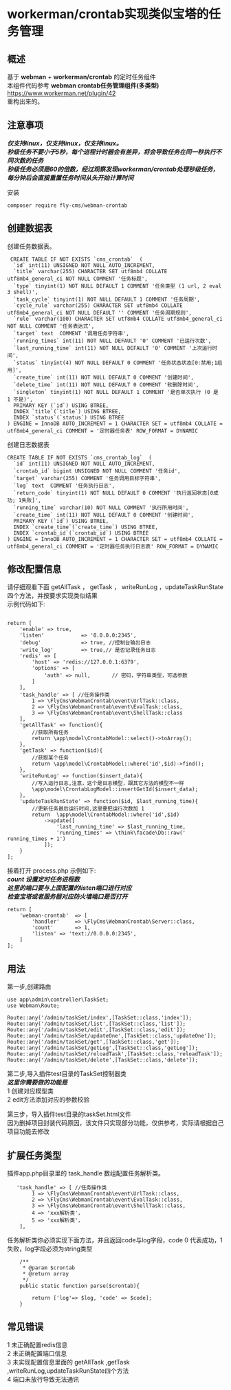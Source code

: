 # workerman/crontab实现类似宝塔的任务管理

## 概述

基于 **webman** + **workerman/crontab** 的定时任务组件<br>
本组件代码参考 **webman crontab任务管理组件(多类型)** https://www.workerman.net/plugin/42 <br>
重构出来的。<br>


## 注意事项
***仅支持linux，仅支持linux，仅支持linux。***<br>
***秒级任务不要小于5秒，每个进程计时器会有差异，将会导致任务在同一秒执行不同次数的任务***<br>
***秒级任务必须是60的倍数，经过观察发现workerman/crontab处理秒级任务，每分钟后会直接重置任务时间从头开始计算时间***


安装

```shell
composer require fly-cms/webman-crontab
```

## 创建数据表
 创建任务数据表。
```shell
 CREATE TABLE IF NOT EXISTS `cms_crontab`  (
  `id` int(11) UNSIGNED NOT NULL AUTO_INCREMENT,
  `title` varchar(255) CHARACTER SET utf8mb4 COLLATE utf8mb4_general_ci NOT NULL COMMENT '任务标题',
  `type` tinyint(1) NOT NULL DEFAULT 1 COMMENT '任务类型 (1 url, 2 eval 3 shell)',
  `task_cycle` tinyint(1) NOT NULL DEFAULT 1 COMMENT '任务周期',
  `cycle_rule` varchar(255) CHARACTER SET utf8mb4 COLLATE utf8mb4_general_ci NOT NULL DEFAULT '' COMMENT '任务周期规则',
  `rule` varchar(100) CHARACTER SET utf8mb4 COLLATE utf8mb4_general_ci NOT NULL COMMENT '任务表达式',
  `target` text  COMMENT '调用任务字符串',
  `running_times` int(11) NOT NULL DEFAULT '0' COMMENT '已运行次数',
  `last_running_time` int(11) NOT NULL DEFAULT '0' COMMENT '上次运行时间',
  `status` tinyint(4) NOT NULL DEFAULT 0 COMMENT '任务状态状态[0:禁用;1启用]',
  `create_time` int(11) NOT NULL DEFAULT 0 COMMENT '创建时间',
  `delete_time` int(11) NOT NULL DEFAULT 0 COMMENT '软删除时间',
  `singleton` tinyint(1) NOT NULL DEFAULT 1 COMMENT '是否单次执行 (0 是 1 不是)',
  PRIMARY KEY (`id`) USING BTREE,
  INDEX `title`(`title`) USING BTREE,
  INDEX `status`(`status`) USING BTREE
) ENGINE = InnoDB AUTO_INCREMENT = 1 CHARACTER SET = utf8mb4 COLLATE = utf8mb4_general_ci COMMENT = '定时器任务表' ROW_FORMAT = DYNAMIC
```
创建日志数据表
```shell
CREATE TABLE IF NOT EXISTS `cms_crontab_log`  (
  `id` int(11) UNSIGNED NOT NULL AUTO_INCREMENT,
  `crontab_id` bigint UNSIGNED NOT NULL COMMENT '任务id',
  `target` varchar(255) COMMENT '任务调用目标字符串',
  `log` text  COMMENT '任务执行日志',
  `return_code` tinyint(1) NOT NULL DEFAULT 0 COMMENT '执行返回状态[0成功; 1失败]',
  `running_time` varchar(10) NOT NULL COMMENT '执行所用时间',
  `create_time` int(11) NOT NULL DEFAULT 0 COMMENT '创建时间',
  PRIMARY KEY (`id`) USING BTREE,
  INDEX `create_time`(`create_time`) USING BTREE,
  INDEX `crontab_id`(`crontab_id`) USING BTREE
) ENGINE = InnoDB AUTO_INCREMENT = 1 CHARACTER SET = utf8mb4 COLLATE = utf8mb4_general_ci COMMENT = '定时器任务执行日志表' ROW_FORMAT = DYNAMIC
```

## 修改配置信息
 请仔细观看下面 getAllTask ， getTask ， writeRunLog ，updateTaskRunState 四个方法，并按要求实现类似结果<br>
 示例代码如下:<br>
```shell

return [
    'enable' => true,
    'listen'            => '0.0.0.0:2345',
    'debug'             => true, //控制台输出日志
    'write_log'         => true,// 是否记录任务日志
    'redis' => [
        'host' => 'redis://127.0.0.1:6379',
        'options' => [
            'auth' => null,       // 密码，字符串类型，可选参数
        ]
    ],
    'task_handle' => [ //任务操作类
        1 => \FlyCms\WebmanCrontab\event\UrlTask::class,
        2 => \FlyCms\WebmanCrontab\event\EvalTask::class,
        3 => \FlyCms\WebmanCrontab\event\ShellTask::class
    ],
    'getAllTask' => function(){
        //获取所有任务
        return \app\model\CrontabModel::select()->toArray();
    },
    'getTask' => function($id){
        //获取某个任务
        return \app\model\CrontabModel::where('id',$id)->find();
    },
    'writeRunLog' => function($insert_data){
        //写入运行日志,注意，这个是日志模型，跟其它方法的模型不一样
        \app\model\CrontabLogModel::insertGetId($insert_data);
    },
    'updateTaskRunState' => function($id, $last_running_time){
        //更新任务最后运行时间,这里要把运行次数加 1
        return  \app\model\CrontabModel::where('id',$id)
            ->update([
                'last_running_time' => $last_running_time,
                'running_times' => \think\facade\Db::raw(' running_times + 1')
            ]);
    }
];

```

接着打开 process.php 示例如下:<br>
***count 设置定时任务进程数<br>***
***这里的端口要与上面配置的listen端口进行对应***<br>
***检查宝塔或者服务器对应防火墙端口是否打开***
````shell
return [
    'webman-crontab'  => [
        'handler'     => \FlyCms\WebmanCrontab\Server::class,
        'count'       => 1,
        'listen' => 'text://0.0.0.0:2345',
    ]
];
````

## 用法
第一步,创建路由
```shell
use app\admin\controller\TaskSet;
use Webman\Route;

Route::any('/admin/taskSet/index',[TaskSet::class,'index']);
Route::any('/admin/taskSet/list',[TaskSet::class,'list']);
Route::any('/admin/taskSet/edit',[TaskSet::class,'edit']);
Route::any('/admin/taskSet/updateOne',[TaskSet::class,'updateOne']);
Route::any('/admin/taskSet/get',[TaskSet::class,'get']);
Route::any('/admin/taskSet/getLog',[TaskSet::class,'getLog']);
Route::any('/admin/taskSet/reloadTask',[TaskSet::class,'reloadTask']);
Route::any('/admin/taskSet/delete',[TaskSet::class,'delete']);
```
第二步,导入插件test目录的TaskSet控制器类<br>
***这里你需要做的功能是***<br>
1 创建对应模型类<br>
2 edit方法添加对应的参数校验

第三步，导入插件test目录的taskSet.html文件<br>
因为删掉项目封装代码原因，该文件只实现部分功能，仅供参考，实际请根据自己项目功能去修改


## 扩展任务类型
插件app.php目录里的 task_handle 数组配置任务解析类。

```shell
   'task_handle' => [ //任务操作类
        1 => \FlyCms\WebmanCrontab\event\UrlTask::class,
        2 => \FlyCms\WebmanCrontab\event\EvalTask::class,
        3 => \FlyCms\WebmanCrontab\event\ShellTask::class,
        4 => 'xxx解析类'，
        5 => 'xxx解析类'，
    ],
```

任务解析类你必须实现下面方法，并且返回code与log字段，code 0 代表成功，1 失败，log字段必须为string类型
```shell
    /**
     * @param $crontab
     * @return array
     */
    public static function parse($crontab){

        return ['log'=> $log, 'code' => $code];
    }

```

## 常见错误
1 未正确配置redis信息<br>
2 未正确配置端口信息<br>
3 未实现配置信息里面的 getAllTask ,getTask ,writeRunLog,updateTaskRunState四个方法<br>
4 端口未放行导致无法通讯

